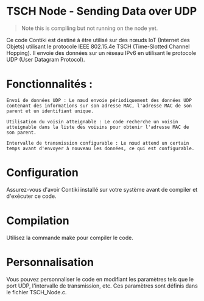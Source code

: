 # TSCH Node - Sending Data over UDP

> Note this is compiling but not running on the node yet.

Ce code Contiki est destiné à être utilisé sur des nœuds IoT (Internet des Objets) utilisant le protocole IEEE 802.15.4e TSCH (Time-Slotted Channel Hopping). Il envoie des données sur un réseau IPv6 en utilisant le protocole UDP (User Datagram Protocol).

# Fonctionnalités :

    Envoi de données UDP : Le nœud envoie périodiquement des données UDP contenant des informations sur son adresse MAC, l'adresse MAC de son parent et un identifiant unique.

    Utilisation du voisin atteignable : Le code recherche un voisin atteignable dans la liste des voisins pour obtenir l'adresse MAC de son parent.

    Intervalle de transmission configurable : Le nœud attend un certain temps avant d'envoyer à nouveau les données, ce qui est configurable.

# Configuration
Assurez-vous d'avoir Contiki installé sur votre système avant de compiler et d'exécuter ce code.

# Compilation
Utilisez la commande make pour compiler le code.

# Personnalisation
Vous pouvez personnaliser le code en modifiant les paramètres tels que le port UDP, l'intervalle de transmission, etc. Ces paramètres sont définis dans le fichier TSCH_Node.c.
